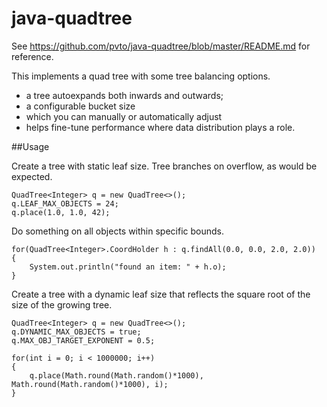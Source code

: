 # java-quadtree

See https://github.com/pvto/java-quadtree/blob/master/README.md for reference.

This implements a quad tree with some tree balancing options.

- a tree autoexpands both inwards and outwards;
- a configurable bucket size
- which you can manually or automatically adjust
- helps fine-tune performance where data distribution plays a role.

##Usage

Create a tree with static leaf size.  Tree branches on overflow, as would be expected.

```
QuadTree<Integer> q = new QuadTree<>();
q.LEAF_MAX_OBJECTS = 24;
q.place(1.0, 1.0, 42);
```

Do something on all objects within specific bounds.

```
for(QuadTree<Integer>.CoordHolder h : q.findAll(0.0, 0.0, 2.0, 2.0))
{
    System.out.println("found an item: " + h.o);
}
```

Create a tree with a dynamic leaf size that reflects the square root of the size of the growing tree.

```
QuadTree<Integer> q = new QuadTree<>();
q.DYNAMIC_MAX_OBJECTS = true;
q.MAX_OBJ_TARGET_EXPONENT = 0.5;

for(int i = 0; i < 1000000; i++)
{
    q.place(Math.round(Math.random()*1000), Math.round(Math.random()*1000), i);
}
```